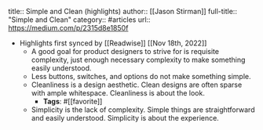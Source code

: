 title:: Simple and Clean (highlights)
author:: [[Jason Stirman]]
full-title:: "Simple and Clean"
category:: #articles
url:: https://medium.com/p/2315d8e1850f

- Highlights first synced by [[Readwise]] [[Nov 18th, 2022]]
	- A good goal for product designers to strive for is requisite complexity, just enough necessary complexity to make something easily understood.
	- Less buttons, switches, and options do not make something simple.
	- Cleanliness is a design aesthetic. Clean designs are often sparse with ample whitespace. Cleanliness is about the look.
		- **Tags**: #[[favorite]]
	- Simplicity is the lack of complexity. Simple things are straightforward and easily understood. Simplicity is about the experience.